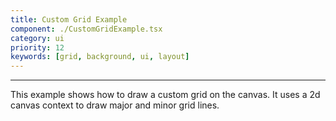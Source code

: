 ```yaml
---
title: Custom Grid Example
component: ./CustomGridExample.tsx
category: ui
priority: 12
keywords: [grid, background, ui, layout]
---
```


---

This example shows how to draw a custom grid on the canvas. It uses a 2d canvas context to draw major and minor grid lines.
